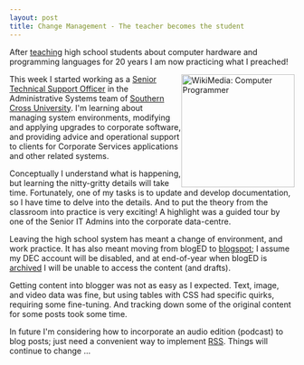 ```yaml
---
layout: post
title: Change Management - The teacher becomes the student
---
```


After [teaching](https://tsimaile.github.io/blog/Achievements-Unlocked-Leveling-up/) high school students about computer hardware and programming languages for 20 years I am now practicing what I preached!

<img src="https://upload.wikimedia.org/wikipedia/commons/thumb/1/15/ComputerProgrammer.jpg/640px-ComputerProgrammer.jpg" alt="WikiMedia: Computer Programmer" width="200" style="float:right;">

This week I started working as a [Senior Technical Support Officer](https://www.scu.edu.au/about/contacts/staff-directory/staff/34442.php) in the Administrative Systems team of [Southern Cross University](http://www.scu.edu.au/). I'm learning about managing system environments, modifying and applying upgrades to corporate software, and providing advice and operational support to clients for Corporate Services applications and other related systems.

Conceptually I understand what is happening, but learning the nitty-gritty details will take time. Fortunately, one of my tasks is to update and develop documentation, so I have time to delve into the details. And to put the theory from the classroom into practice is very exciting! A highlight was a guided tour by one of the Senior IT Admins into the corporate data-centre.

Leaving the high school system has meant a change of environment, and work practice. It has also meant moving from blogED to [blogspot](http://tsimaile.blogspot.com.au/); I assume my DEC account will be disabled, and at end-of-year when blogED is [archived](https://tsimaile.github.io/blog/Q-To-blogEd-Or-Not-To-blogEd/) I will be unable to access the content (and drafts).

Getting content into blogger was not as easy as I expected. Text, image, and video data was fine, but using tables with CSS had specific quirks, requiring some fine-tuning. And tracking down some of the original content for some posts took some time.

In future I'm considering how to incorporate an audio edition (podcast) to blog posts; just need a convenient way to implement [RSS](https://tsimaile.github.io/blog/Mass-media-How-RSS-aggregates-ReSourceS/). Things will continue to change ...
